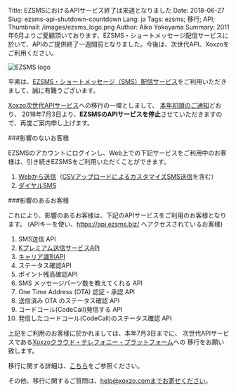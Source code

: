 Title: EZSMSにおけるAPIサービス終了は来週となりました
Date: 2018-06-27
Slug: ezsms-api-shutdown-countdown
Lang: ja
Tags: ezsms; 移行; API; 
Thumbnail: /images/ezsms_logo.png
Author: Aiko Yokoyama
Summary: 2011年6月よりご愛顧頂いております、EZSMS・ショートメッセージ配信サービスに於いて、APIのご提供終了一週間前となりました。今後は、次世代API、Xoxzoをご利用ください。

![EZSMS logo](/images/ezsms_logo.png)

平素は、[EZSMS・ショートメッセージ（SMS）配信サービス](https://www.ezsms.biz/ja)をご利用いただきまして、誠に有難うございます。

[Xoxzo次世代APIサービス](https://www.xoxzo.com/ja/)への移行の一環としまして、
[本年初頭のご通知](https://blog.xoxzo.com/ja/2018/01/05/ezsms-api-shutting-down/)どおり、
2018年7月3日より、**EZSMSのAPIサービスを停止**させていただきますので、再度ご案内申し上げます。

###影響のないお客様

EZSMSのアカウントにログインし、Web上での下記サービスをご利用中のお客様は、引き続きEZSMSをご利用いただくことができます。

1. [Webから送信](https://help.xoxzo.com/ja/ezsms-sms-delivery-service/articles/how-to-send-with-customised-csv/)（[CSVアップロードによるカスタマイズSMS送信](https://help.xoxzo.com/ja/ezsms-sms-delivery-service/articles/how-to-send-with-customised-csv/)を含む）
2. [ダイヤルSMS](https://help.xoxzo.com/ja/ezsms-sms-delivery-service/articles/how-to-use-dialsms/)


###影響のあるお客様

これにより、影響のあるお客様は、下記のAPIサービスをご利用のお客様となります。
(APIキーを使い、https://api.ezsms.biz/ へアクセスされているお客様)

1. SMS送信 API
2. [Kプレミアム送信サービスAPI](Kプレミアムサービスとは？)
3. [キャリア識別API](https://help.xoxzo.com/ja/ezsms-sms-delivery-service/articles/can-i-verify-a-number-via-the-lookup-api/)
4. ステータス確認API
5. ポイント残高確認API
6. SMS メッセージパーツ数を教えてくれる API
7. One Time Address (OTA) 認証・承認 API
8. 送信済み OTA のステータス確認 API
9. コードコール(CodeCall)発信する API
10. 発信したコードコール(CodeCall)のステータス確認 API

上記をご利用のお客様に於かれましては、本年7月3日までに、
次世代APIサービスである[Xoxzoクラウド・テレフォニー・プラットフォーム](https://www.xoxzo.com/ja/)への
移行をお願い致します。

移行に関する詳細は、[こちら](https://blog.xoxzo.com/ja/2017/12/26/transition-from-ezsms-to-xoxzo/)をご参照ください。

その他、移行に関するご質問は、help@xoxzo.comまでお寄せください。


